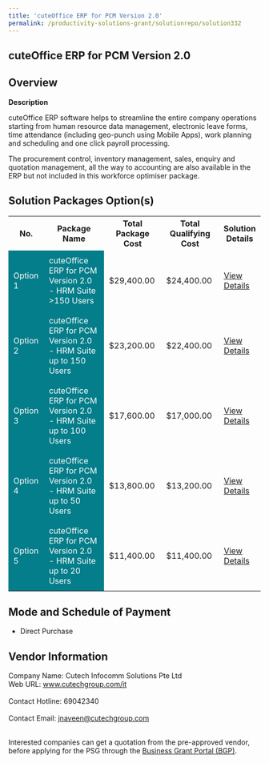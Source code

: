 ```yaml
---
title: 'cuteOffice ERP for PCM Version 2.0'
permalink: /productivity-solutions-grant/solutionrepo/solution332
---
```


## cuteOffice ERP for PCM Version 2.0

## Overview

**Description**

cuteOffice ERP software helps to streamline the entire company operations starting from human resource data management, electronic leave forms, time attendance (including geo-punch using Mobile Apps), work planning and scheduling and one click payroll processing.

The procurement control, inventory management, sales, enquiry and quotation management, all the way to accounting are also available in the ERP but not included in this workforce optimiser package.

## Solution Packages Option(s)

<table>
<tr>
<th><b>No.</b></th>
<th><b>Package Name</b></th>
<th><b>Total Package Cost</b></th>
<th><b>Total Qualifying Cost</b></th>
<th><b>Solution Details</b></th>
</tr>
<tr>
<td style='padding: 10px; background-color: #037E8A; color: #FFFFFF;'>Option 1</td>
<td style='padding: 10px; background-color: #037E8A; color: #FFFFFF;'>cuteOffice ERP for PCM Version 2.0 - HRM Suite >150 Users</td>
<td style='padding: 10px;'>$29,400.00</td>
<td style='padding: 10px;'>$24,400.00</td>
<td style='padding: 10px;'><a href='/images/psg/Cutech20210212_Desensitised_Annex_3-_Part_1.pdf' target='_blank'>View Details</a></td>
</tr>
<tr>
<td style='padding: 10px; background-color: #037E8A; color: #FFFFFF;'>Option 2</td>
<td style='padding: 10px; background-color: #037E8A; color: #FFFFFF;'>cuteOffice ERP for PCM Version 2.0 - HRM Suite up to 150 Users</td>
<td style='padding: 10px;'>$23,200.00</td>
<td style='padding: 10px;'>$22,400.00</td>
<td style='padding: 10px;'><a href='/images/psg/Cutech20210212_Desensitised_Annex_3-_Part_2.pdf' target='_blank'>View Details</a></td>
</tr>
<tr>
<td style='padding: 10px; background-color: #037E8A; color: #FFFFFF;'>Option 3</td>
<td style='padding: 10px; background-color: #037E8A; color: #FFFFFF;'>cuteOffice ERP for PCM Version 2.0 - HRM Suite up to 100 Users</td>
<td style='padding: 10px;'>$17,600.00</td>
<td style='padding: 10px;'>$17,000.00</td>
<td style='padding: 10px;'><a href='/images/psg/Cutech20210212_Desensitised_Annex_3-_Part_3.pdf' target='_blank'>View Details</a></td>
</tr>
<tr>
<td style='padding: 10px; background-color: #037E8A; color: #FFFFFF;'>Option 4</td>
<td style='padding: 10px; background-color: #037E8A; color: #FFFFFF;'>cuteOffice ERP for PCM Version 2.0 - HRM Suite up to 50 Users</td>
<td style='padding: 10px;'>$13,800.00</td>
<td style='padding: 10px;'>$13,200.00</td>
<td style='padding: 10px;'><a href='/images/psg/Cutech20210212_Desensitised_Annex_3-_Part_4.pdf' target='_blank'>View Details</a></td>
</tr>
<tr>
<td style='padding: 10px; background-color: #037E8A; color: #FFFFFF;'>Option 5</td>
<td style='padding: 10px; background-color: #037E8A; color: #FFFFFF;'>cuteOffice ERP for PCM Version 2.0 - HRM Suite up to 20 Users</td>
<td style='padding: 10px;'>$11,400.00</td>
<td style='padding: 10px;'>$11,400.00</td>
<td style='padding: 10px;'><a href='/images/psg/Cutech20210212_Desensitised_Annex_3-_Part_5.pdf' target='_blank'>View Details</a></td>
</tr>
</table>

## Mode and Schedule of Payment

 - Direct Purchase

## Vendor Information

 Company Name: Cutech Infocomm Solutions Pte Ltd<br>Web URL: www.cutechgroup.com/it <br><br>Contact Hotline: 69042340 <br><br>Contact Email: jnaveen@cutechgroup.com <br><br>

Interested companies can get a quotation from the pre-approved vendor, before applying for the PSG through the <a href='https://www.businessgrants.gov.sg/' target='_blank' rel='noopener'>Business Grant Portal (BGP)</a>.

<script src="/jquery/resize-tables.js"></script>
